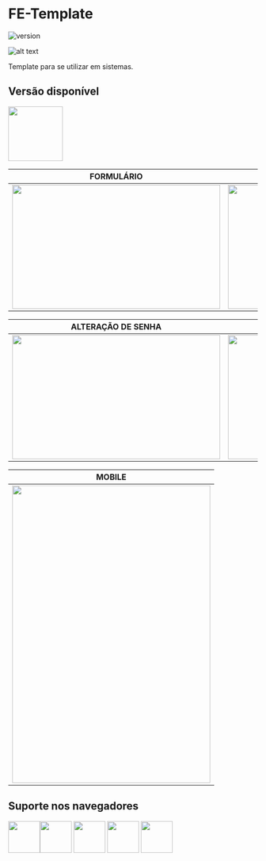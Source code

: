 # FE-Template

![version](https://img.shields.io/badge/version-1.0.0-blue.svg)

![alt text](https://uploaddeimagens.com.br/images/001/975/812/original/Captura_de_Tela_2019-03-20_às_20.11.44.png "tela")

Template para se utilizar em sistemas.

## Versão disponível

[<img src="https://s3.amazonaws.com/creativetim_bucket/github/angular.png" width="110" height="110" />](https://angular.io/)

| FORMULÁRIO | VALIDAÇÃO |
| --- | --- |
| <img src="https://uploaddeimagens.com.br/images/001/975/813/original/Captura_de_Tela_2019-03-20_às_20.12.06.png" width="420" height="250" /> | <img src="https://uploaddeimagens.com.br/images/001/975/814/original/Captura_de_Tela_2019-03-20_às_20.12.15.png" width="420" height="250" />

| ALTERAÇÃO DE SENHA | MENU |
| --- | --- |
| <img src="https://uploaddeimagens.com.br/images/001/975/815/original/Captura_de_Tela_2019-03-20_às_20.12.41.png" width="420" height="250" /> | <img src="https://uploaddeimagens.com.br/images/001/975/818/original/Captura_de_Tela_2019-03-20_às_20.14.15.png" width="420" height="250" />

| MOBILE |
| --- |
| <img src="https://uploaddeimagens.com.br/images/001/975/817/original/Captura_de_Tela_2019-03-20_às_20.13.37.png" width="400" height="600" />

## Suporte nos navegadores

<img src="https://s3.amazonaws.com/creativetim_bucket/github/browser/chrome.png" width="64" height="64"><img src="https://s3.amazonaws.com/creativetim_bucket/github/browser/firefox.png" width="64" height="64"> <img src="https://s3.amazonaws.com/creativetim_bucket/github/browser/edge.png" width="64" height="64"> <img src="https://s3.amazonaws.com/creativetim_bucket/github/browser/safari.png" width="64" height="64"> <img src="https://s3.amazonaws.com/creativetim_bucket/github/browser/opera.png" width="64" height="64">
